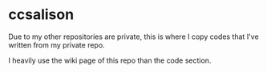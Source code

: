 # ccsalison
Due to my other repositories are private, this is where I copy codes that I've written from my private repo.

I heavily use the wiki page of this repo than the code section.
